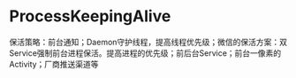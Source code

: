 # ProcessKeepingAlive
保活策略：前台通知；Daemon守护线程，提高线程优先级；微信的保活方案：双Service强制前台进程保活。提高进程的优先级；前后台Service；前台一像素的Activity；厂商推送渠道等
